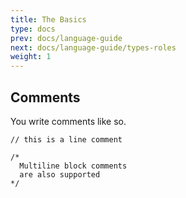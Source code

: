 ```yaml
---
title: The Basics
type: docs
prev: docs/language-guide
next: docs/language-guide/types-roles
weight: 1
---
```


## Comments

You write comments like so.

```tempo {filename=Tempo}
// this is a line comment

/*
  Multiline block comments
  are also supported
*/
```
